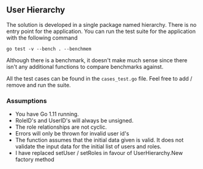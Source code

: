 ## User Hierarchy

The solution is developed in a single package named hierarchy. There is no entry point for the application. You can run the test suite for the application with the following command 

```
go test -v --bench . --benchmem
```

Although there is a benchmark, it doesn't make much sense since there isn't any additional functions to compare benchmarks against. 

All the test cases can be found in the `cases_test.go` file. Feel free to add / remove and run the suite.

### Assumptions

- You have Go 1.11 running.
- RoleID's and UserID's will always be unsigned.
- The role relationships are not cyclic.
- Errors will only be thrown for invalid user id's
- The function assumes that the initial data given is valid. It does not validate the input data for the initial list of users and roles.
- I have replaced setUser / setRoles in favour of UserHierarchy.New factory method
